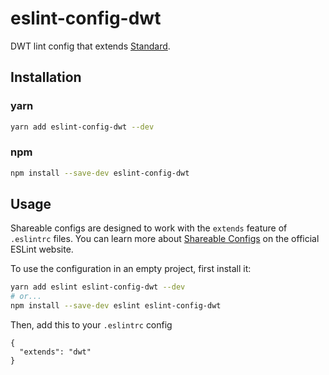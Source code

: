 eslint-config-dwt
=============

DWT lint config that extends [Standard](https://standardjs.com/).

## Installation
### yarn
``` sh
yarn add eslint-config-dwt --dev
```

### npm
``` sh
npm install --save-dev eslint-config-dwt
```

## Usage
Shareable configs are designed to work with the `extends` feature of `.eslintrc` files. You can learn more about [Shareable Configs](http://eslint.org/docs/developer-guide/shareable-configs) on the official ESLint website.

To use the configuration in an empty project, first install it:
``` sh
yarn add eslint eslint-config-dwt --dev
# or...
npm install --save-dev eslint eslint-config-dwt
```

Then, add this to your `.eslintrc` config
```
{
  "extends": "dwt"
}
```
